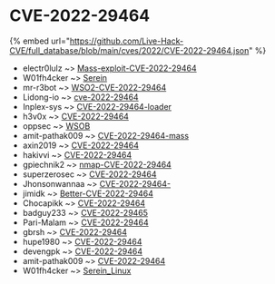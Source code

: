 # CVE-2022-29464
{% embed url="https://github.com/Live-Hack-CVE/full_database/blob/main/cves/2022/CVE-2022-29464.json" %}

* electr0lulz ~> [Mass-exploit-CVE-2022-29464](https://www.alice-snow.ru/2022/database/cve-2022-29464/mass-exploit-cve-2022-29464-electr0lulz)
* W01fh4cker ~> [Serein](https://www.alice-snow.ru/2022/database/cve-2022-29464/serein-w01fh4cker)
* mr-r3bot ~> [WSO2-CVE-2022-29464](https://www.alice-snow.ru/2022/database/cve-2022-29464/wso2-cve-2022-29464-mr-r3bot)
* Lidong-io ~> [cve-2022-29464](https://www.alice-snow.ru/2022/database/cve-2022-29464/cve-2022-29464-lidong-io)
* Inplex-sys ~> [CVE-2022-29464-loader](https://www.alice-snow.ru/2022/database/cve-2022-29464/cve-2022-29464-loader-inplex-sys)
* h3v0x ~> [CVE-2022-29464](https://www.alice-snow.ru/2022/database/cve-2022-29464/cve-2022-29464-h3v0x)
* oppsec ~> [WSOB](https://www.alice-snow.ru/2022/database/cve-2022-29464/wsob-oppsec)
* amit-pathak009 ~> [CVE-2022-29464-mass](https://www.alice-snow.ru/2022/database/cve-2022-29464/cve-2022-29464-mass-amit-pathak009)
* axin2019 ~> [CVE-2022-29464](https://www.alice-snow.ru/2022/database/cve-2022-29464/cve-2022-29464-axin2019)
* hakivvi ~> [CVE-2022-29464](https://www.alice-snow.ru/2022/database/cve-2022-29464/cve-2022-29464-hakivvi)
* gpiechnik2 ~> [nmap-CVE-2022-29464](https://www.alice-snow.ru/2022/database/cve-2022-29464/nmap-cve-2022-29464-gpiechnik2)
* superzerosec ~> [CVE-2022-29464](https://www.alice-snow.ru/2022/database/cve-2022-29464/cve-2022-29464-superzerosec)
* Jhonsonwannaa ~> [CVE-2022-29464-](https://www.alice-snow.ru/2022/database/cve-2022-29464/cve-2022-29464--jhonsonwannaa)
* jimidk ~> [Better-CVE-2022-29464](https://www.alice-snow.ru/2022/database/cve-2022-29464/better-cve-2022-29464-jimidk)
* Chocapikk ~> [CVE-2022-29464](https://www.alice-snow.ru/2022/database/cve-2022-29464/cve-2022-29464-chocapikk)
* badguy233 ~> [CVE-2022-29465](https://www.alice-snow.ru/2022/database/cve-2022-29464/cve-2022-29465-badguy233)
* Pari-Malam ~> [CVE-2022-29464](https://www.alice-snow.ru/2022/database/cve-2022-29464/cve-2022-29464-pari-malam)
* gbrsh ~> [CVE-2022-29464](https://www.alice-snow.ru/2022/database/cve-2022-29464/cve-2022-29464-gbrsh)
* hupe1980 ~> [CVE-2022-29464](https://www.alice-snow.ru/2022/database/cve-2022-29464/cve-2022-29464-hupe1980)
* devengpk ~> [CVE-2022-29464](https://www.alice-snow.ru/2022/database/cve-2022-29464/cve-2022-29464-devengpk)
* amit-pathak009 ~> [CVE-2022-29464](https://www.alice-snow.ru/2022/database/cve-2022-29464/cve-2022-29464-amit-pathak009)
* W01fh4cker ~> [Serein_Linux](https://www.alice-snow.ru/2022/database/cve-2022-29464/serein_linux-w01fh4cker)